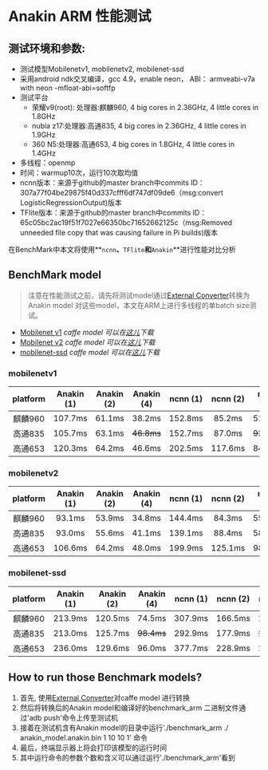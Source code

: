# Anakin ARM 性能测试

## 测试环境和参数:
+ 测试模型Mobilenetv1, mobilenetv2, mobilenet-ssd
+ 采用android ndk交叉编译，gcc 4.9，enable neon， ABI： armveabi-v7a with neon -mfloat-abi=softfp
+ 测试平台
   - 荣耀v9(root): 处理器:麒麟960, 4 big cores in 2.36GHz, 4 little cores in 1.8GHz
   - nubia z17:处理器:高通835, 4 big cores in 2.36GHz, 4 little cores in 1.9GHz
   - 360 N5:处理器:高通653, 4 big cores in 1.8GHz, 4 little cores in 1.4GHz
+ 多线程：openmp
+ 时间：warmup10次，运行10次取均值
+ ncnn版本：来源于github的master branch中commits ID：307a77f04be29875f40d337cfff6df747df09de6（msg:convert            LogisticRegressionOutput)版本
+ TFlite版本：来源于github的master branch中commits ID：65c05bc2ac19f51f7027e66350bc71652662125c（msg:Removed unneeded file copy that was causing failure in Pi builds)版本

在BenchMark中本文将使用**`ncnn`**、**`TFlite`**和**`Anakin`**进行性能对比分析

## BenchMark model

> 注意在性能测试之前，请先将测试model通过[External Converter](#10003)转换为Anakin model
> 对这些model，本文在ARM上进行多线程的单batch size测试。

- [Mobilenet v1](#11)  *caffe model 可以在[这儿](https://github.com/shicai/MobileNet-Caffe)下载*
- [Mobilenet v2](#22)  *caffe model 可以在[这儿](https://github.com/shicai/MobileNet-Caffe)下载*
- [mobilenet-ssd](#33)  *caffe model 可以在[这儿](https://github.com/chuanqi305/MobileNet-SSD)下载*

### <span id = '11'> mobilenetv1 </span>

   |platform | Anakin (1) | Anakin (2) | Anakin (4) | ncnn (1) | ncnn (2) | ncnn (4) | TFlite (1) | TFlite (2) | TFlite (4)|
   |:---: | :---: | :---: | :---:| :---:| :---:| :---:| :---:| :---:| :---:|
   |麒麟960|107.7ms|61.1ms|38.2ms|152.8ms|85.2ms|51.9ms|152.6ms|nan|nan|
   |高通835|105.7ms|63.1ms|~~46.8ms~~|152.7ms|87.0ms|~~92.7ms~~|146.9ms|nan|nan|
   |高通653|120.3ms|64.2ms|46.6ms|202.5ms|117.6ms|84.8ms|158.6ms|nan|nan|

### <span id = '22'> mobilenetv2 </span>

   |platform | Anakin (1) | Anakin (2) | Anakin (4) | ncnn (1) | ncnn (2) | ncnn (4) | TFlite (1) | TFlite (2) | TFlite (4)|
   |:---: | :---: | :---: | :---:| :---:| :---:| :---:| :---:| :---:| :---:|
   |麒麟960|93.1ms|53.9ms|34.8ms|144.4ms|84.3ms|55.3ms|100.6ms|nan|nan|
   |高通835|93.0ms|55.6ms|41.1ms|139.1ms|88.4ms|58.1ms|95.2ms|nan|nan|
   |高通653|106.6ms|64.2ms|48.0ms|199.9ms|125.1ms|98.9ms|108.5ms|nan|nan|

### <span id = '33'> mobilenet-ssd </span>

   |platform | Anakin (1) | Anakin (2) | Anakin (4) | ncnn (1) | ncnn (2) | ncnn (4) | TFlite (1) | TFlite (2) | TFlite (4)|
   |:---: | :---: | :---: | :---:| :---:| :---:| :---:| :---:| :---:| :---:|
   |麒麟960|213.9ms|120.5ms|74.5ms|307.9ms|166.5ms|104.2ms|nan|nan|nan|
   |高通835|213.0ms|125.7ms|~~98.4ms~~|292.9ms|177.9ms|~~167.8ms~~|nan|nan|nan|
   |高通653|236.0ms|129.6ms|96.0ms|377.7ms|228.9ms|165.0ms|nan|nan|nan

## How to run those Benchmark models?

   1. 首先, 使用[External Converter](./convert_paddle_to_anakin.html)对caffe model 进行转换
   2. 然后将转换后的Anakin model和编译好的benchmark_arm 二进制文件通过'adb push'命令上传至测试机
   3. 接着在测试机含有Anakin model的目录中运行'./benchmark_arm ./ anakin_model.anakin.bin 1 10 10 1' 命令
   4. 最后，终端显示器上将会打印该模型的运行时间
   5. 其中运行命令的参数个数和含义可以通过运行'./benchmark_arm'看到
